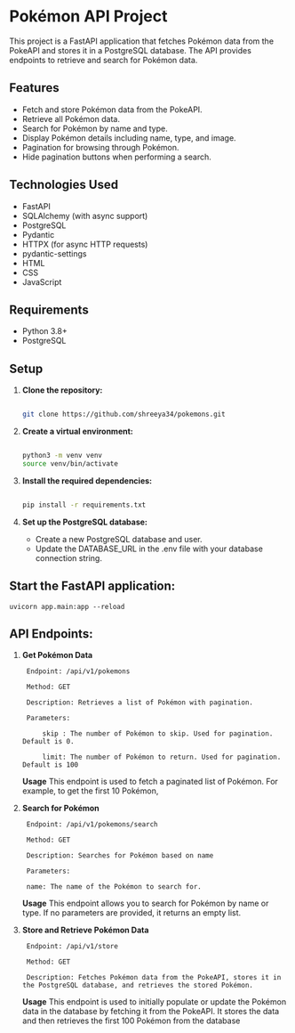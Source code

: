 # Pokémon API Project

This project is a FastAPI application that fetches Pokémon data from the PokeAPI and stores it in a PostgreSQL database. The API provides endpoints to retrieve and search for Pokémon data.

## Features

- Fetch and store Pokémon data from the PokeAPI.
- Retrieve all Pokémon data.
- Search for Pokémon by name and type.
- Display Pokémon details including name, type, and image.
- Pagination for browsing through Pokémon.
- Hide pagination buttons when performing a search.

## Technologies Used

- FastAPI
- SQLAlchemy (with async support)
- PostgreSQL
- Pydantic
- HTTPX (for async HTTP requests)
- pydantic-settings
- HTML
- CSS
- JavaScript

## Requirements

- Python 3.8+
- PostgreSQL

## Setup

1. **Clone the repository:**

   ```sh

   git clone https://github.com/shreeya34/pokemons.git

   ```

2. **Create a virtual environment:**
    
    ```sh

    python3 -m venv venv
    source venv/bin/activate

    ```

3. **Install the required dependencies:**

    ```sh

    pip install -r requirements.txt

    ```
4. **Set up the PostgreSQL database:**

    - Create a new PostgreSQL database and user.
    - Update the DATABASE_URL in the .env file with your database connection string.

## Start the FastAPI application:

    uvicorn app.main:app --reload

## API Endpoints:

1. **Get Pokémon Data**

        Endpoint: /api/v1/pokemons

        Method: GET

        Description: Retrieves a list of Pokémon with pagination.

        Parameters:

            skip : The number of Pokémon to skip. Used for pagination. Default is 0.

            limit: The number of Pokémon to return. Used for pagination. Default is 100

    **Usage** 
        This endpoint is used to fetch a paginated list of Pokémon. For example, to get the first 10 Pokémon,

2. **Search for Pokémon**

        Endpoint: /api/v1/pokemons/search

        Method: GET

        Description: Searches for Pokémon based on name 

        Parameters:

        name: The name of the Pokémon to search for.

    **Usage**
            This endpoint allows you to search for Pokémon by name or type. If no parameters are provided, it returns an empty list.

3. **Store and Retrieve Pokémon Data**

        Endpoint: /api/v1/store

        Method: GET

        Description: Fetches Pokémon data from the PokeAPI, stores it in the PostgreSQL database, and retrieves the stored Pokémon.

    **Usage**
            This endpoint is used to initially populate or update the Pokémon data in the database by fetching it from the PokeAPI. It stores the data and then retrieves the first 100 Pokémon from the database